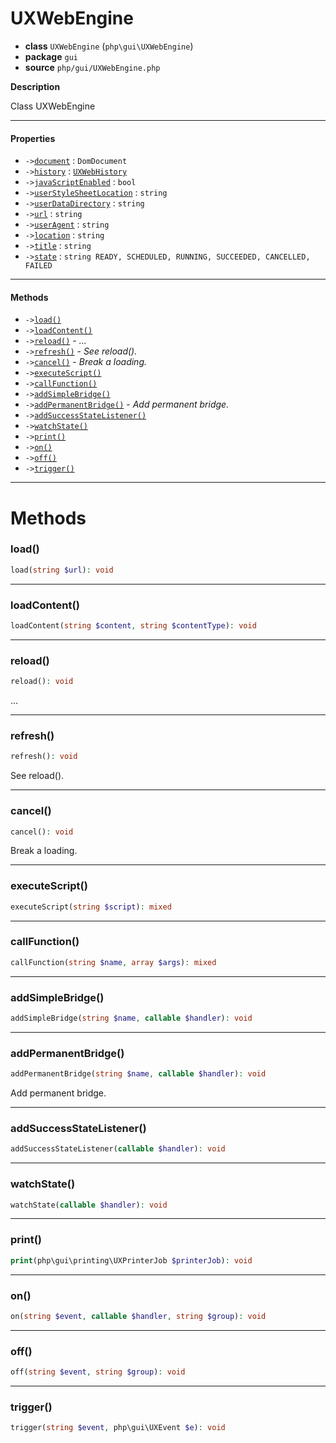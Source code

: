 # UXWebEngine

- **class** `UXWebEngine` (`php\gui\UXWebEngine`)
- **package** `gui`
- **source** `php/gui/UXWebEngine.php`

**Description**

Class UXWebEngine

---

#### Properties

- `->`[`document`](#prop-document) : `DomDocument`
- `->`[`history`](#prop-history) : [`UXWebHistory`](https://github.com/VenityStudio/android/tree/master/jphp-android-ext/api-docs/classes/php/gui/UXWebHistory.md)
- `->`[`javaScriptEnabled`](#prop-javascriptenabled) : `bool`
- `->`[`userStyleSheetLocation`](#prop-userstylesheetlocation) : `string`
- `->`[`userDataDirectory`](#prop-userdatadirectory) : `string`
- `->`[`url`](#prop-url) : `string`
- `->`[`userAgent`](#prop-useragent) : `string`
- `->`[`location`](#prop-location) : `string`
- `->`[`title`](#prop-title) : `string`
- `->`[`state`](#prop-state) : `string READY, SCHEDULED, RUNNING, SUCCEEDED, CANCELLED, FAILED`

---

#### Methods

- `->`[`load()`](#method-load)
- `->`[`loadContent()`](#method-loadcontent)
- `->`[`reload()`](#method-reload) - _..._
- `->`[`refresh()`](#method-refresh) - _See reload()._
- `->`[`cancel()`](#method-cancel) - _Break a loading._
- `->`[`executeScript()`](#method-executescript)
- `->`[`callFunction()`](#method-callfunction)
- `->`[`addSimpleBridge()`](#method-addsimplebridge)
- `->`[`addPermanentBridge()`](#method-addpermanentbridge) - _Add permanent bridge._
- `->`[`addSuccessStateListener()`](#method-addsuccessstatelistener)
- `->`[`watchState()`](#method-watchstate)
- `->`[`print()`](#method-print)
- `->`[`on()`](#method-on)
- `->`[`off()`](#method-off)
- `->`[`trigger()`](#method-trigger)

---
# Methods

<a name="method-load"></a>

### load()
```php
load(string $url): void
```

---

<a name="method-loadcontent"></a>

### loadContent()
```php
loadContent(string $content, string $contentType): void
```

---

<a name="method-reload"></a>

### reload()
```php
reload(): void
```
...

---

<a name="method-refresh"></a>

### refresh()
```php
refresh(): void
```
See reload().

---

<a name="method-cancel"></a>

### cancel()
```php
cancel(): void
```
Break a loading.

---

<a name="method-executescript"></a>

### executeScript()
```php
executeScript(string $script): mixed
```

---

<a name="method-callfunction"></a>

### callFunction()
```php
callFunction(string $name, array $args): mixed
```

---

<a name="method-addsimplebridge"></a>

### addSimpleBridge()
```php
addSimpleBridge(string $name, callable $handler): void
```

---

<a name="method-addpermanentbridge"></a>

### addPermanentBridge()
```php
addPermanentBridge(string $name, callable $handler): void
```
Add permanent bridge.

---

<a name="method-addsuccessstatelistener"></a>

### addSuccessStateListener()
```php
addSuccessStateListener(callable $handler): void
```

---

<a name="method-watchstate"></a>

### watchState()
```php
watchState(callable $handler): void
```

---

<a name="method-print"></a>

### print()
```php
print(php\gui\printing\UXPrinterJob $printerJob): void
```

---

<a name="method-on"></a>

### on()
```php
on(string $event, callable $handler, string $group): void
```

---

<a name="method-off"></a>

### off()
```php
off(string $event, string $group): void
```

---

<a name="method-trigger"></a>

### trigger()
```php
trigger(string $event, php\gui\UXEvent $e): void
```